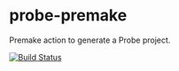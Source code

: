 # probe-premake
Premake action to generate a Probe project.

[![Build Status](https://travis-ci.org/eparayre/probe-premake.svg)](https://travis-ci.org/eparayre/probe-premake)
